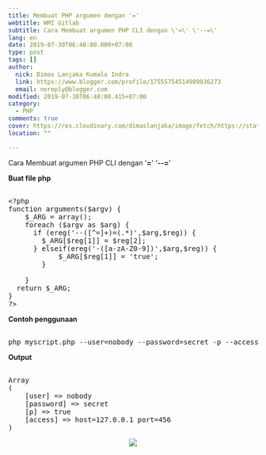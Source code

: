 ```yaml
---
title: Membuat PHP argumen dengan '='
webtitle: WMI Gitlab
subtitle: Cara Membuat argumen PHP CLI dengan \'=\' \'--=\'
lang: en
date: 2019-07-30T06:48:00.000+07:00
type: post
tags: []
author:
  nick: Dimas Lanjaka Kumala Indra
  link: https://www.blogger.com/profile/17555754514989936273
  email: noreply@blogger.com
modified: 2019-07-30T06:48:00.415+07:00
category:
  - PHP
comments: true
cover: https://res.cloudinary.com/dimaslanjaka/image/fetch/https://static.cdn-cdpl.com/700x350/4817b4477491b436a2a3cb4db5f3943b/PHP_Logo-image700x350-crop-image700x350-crop-image(700x350-crop).png
location: ""

---
```


<p>Cara Membuat argumen PHP CLI dengan '<b>=</b>' '<b>--=</b>' </p><b>Buat file php</b><pre><br>&lt;?php<br>function arguments($argv) {<br>    $_ARG = array();<br>    foreach ($argv as $arg) {<br>      if (ereg('--([^=]+)=(.*)',$arg,$reg)) {<br>        $_ARG[$reg[1]] = $reg[2];<br>      } elseif(ereg('-([a-zA-Z0-9])',$arg,$reg)) {<br>            $_ARG[$reg[1]] = 'true';<br>        }<br>  <br>    }<br>  return $_ARG;<br>}<br>?&gt;<br></pre><b>Contoh penggunaan</b><pre><br>php myscript.php --user=nobody --password=secret -p --access="host=127.0.0.1 port=456"<br></pre><b>Output</b><pre><br>Array<br>(<br>    [user] =&gt; nobody<br>    [password] =&gt; secret<br>    [p] =&gt; true<br>    [access] =&gt; host=127.0.0.1 port=456<br>)<br></pre> <div class="separator" style="clear: both; text-align: center;"><a href="https://res.cloudinary.com/dimaslanjaka/image/fetch/https://static.cdn-cdpl.com/700x350/4817b4477491b436a2a3cb4db5f3943b/PHP_Logo-image700x350-crop-image700x350-crop-image(700x350-crop).png" imageanchor="1" style="margin-left: 1em; margin-right: 1em;" rel="noopener noreferer nofollow"><img border="0" src="https://res.cloudinary.com/dimaslanjaka/image/fetch/https://static.cdn-cdpl.com/700x350/4817b4477491b436a2a3cb4db5f3943b/PHP_Logo-image700x350-crop-image700x350-crop-image(700x350-crop).png" data-original-width="700" data-original-height="350"></a></div>